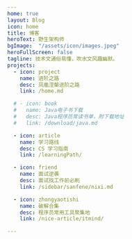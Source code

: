 ```yaml
---
home: true
layout: Blog
icon: home
title: 博客
heroText: 野生架构师
bgImage:  "/assets/icon/images.jpeg"
heroFullScreen: false
tagline: 技术文通俗易懂，吹水文风趣幽默。
projects:
  - icon: project
    name: 进阶之路
    desc: 凤凰涅槃进阶之路
    link: /home.md

  # - icon: book
  #   name: Java电子书下载
  #   desc: Java程序员常读书单，附下载地址
  #   link: /download/java.md

  - icon: article
    name: 学习路线
    desc: CS 学习指南
    link: /learningPath/

  - icon: friend
    name: 面试逆袭
    desc: 面试找工作前必刷
    link: /sidebar/sanfene/nixi.md

  - icon: zhongyaotishi
    name: 破解合集
    desc: 程序员常用工具聚集地
    link: /nice-article/itmind/

---
```


